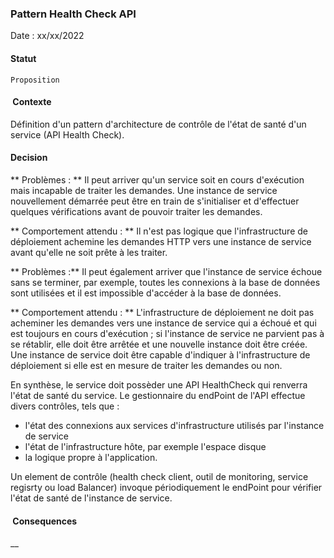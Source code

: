 ### Pattern Health Check API

Date : xx/xx/2022

#### Statut

    Proposition

####  Contexte

Définition d'un pattern d'architecture de contrôle de l'état de santé d'un service (API Health Check).

#### Decision

** Problèmes : ** 
Il peut arriver qu'un service soit en cours d'exécution mais incapable de traiter les demandes. Une instance de service nouvellement démarrée peut être en train de s'initialiser et d'effectuer quelques vérifications avant de pouvoir traiter les demandes.
    
** Comportement attendu : **
Il n'est pas logique que l'infrastructure de déploiement achemine les demandes HTTP vers une instance de service avant qu'elle ne soit prête à les traiter.

** Problèmes :**
Il peut également arriver que l'instance de service échoue sans se terminer, par exemple, toutes les connexions à la base de données sont utilisées et il est impossible d'accéder à la base de données. 
    
** Comportement attendu : **
L'infrastructure de déploiement ne doit pas acheminer les demandes vers une instance de service qui a échoué et qui est toujours en cours d'exécution ; si l'instance de service ne parvient pas à se rétablir, elle doit être arrêtée et une nouvelle instance doit être créée. Une instance de service doit être capable d'indiquer à l'infrastructure de déploiement si elle est en mesure de traiter les demandes ou non.

En synthèse, le service doit possèder une API HealthCheck qui renverra l'état de santé du service. Le gestionnaire du endPoint de l'API effectue divers contrôles, tels que :
* l'état des connexions aux services d'infrastructure utilisés par l'instance de service
* l'état de l'infrastructure hôte, par exemple l'espace disque
* la logique propre à l'application.
     
Un element de contrôle (health check client, outil de monitoring, service regisrty ou load Balancer) invoque périodiquement le endPoint pour vérifier l'état de santé de l'instance de service.

####  Consequences

__
